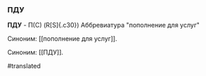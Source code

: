 ### ПДУ

**ПДУ** - П(С) (R[S]{.c30}) Аббревиатура "пополнение для услуг"

Синоним: [[пополнение для услуг]].

Синоним: [[ПДУ]].

#translated
